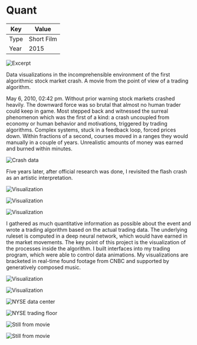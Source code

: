 # Quant

| Key  | Value      |
| ---- | ---------- |
| Type | Short Film |
| Year | 2015       |

<div class='embed-container'>

![Excerpt](https://www.youtube.com/embed/7m2YVcR1rLw?rel=0&modestbranding=1&showinfo=0&fs=0&controls=2 ":include :type=iframe width=100%")

</div>

Data visualizations in the incomprehensible environment of the first algorithmic stock market crash. A movie from the point of view of a trading algorithm.

May 6, 2010, 02:42 pm. Without prior warning stock markets crashed heavily. The downward force was so brutal that almost no human trader could keep in game. Most stepped back and witnessed the surreal phenomenon which was the first of a kind: a crash uncoupled from economy or human behavior and motivations, triggered by trading algorithms. Complex systems, stuck in a feedback loop, forced prices down. Within fractions of a second, courses moved in a ranges they would manually in a couple of years. Unrealistic amounts of money was earned and burned within minutes.

![Crash data](./_images/al15_quant_data01.png)

Five years later, after official research was done, I revisited the flash crash as an artistic interpretation.

![Visualization](./_images/al15_quant_vis01.webp)

![Visualization](./_images/al15_quant_vis02.webp)

![Visualization](./_images/al15_quant_vis03.webp)

I gathered as much quantitative information as possible about the event and wrote a trading algorithm based on the actual trading data. The underlying ruleset is computed in a deep neural network, which would have earned in the market movements. The key point of this project is the visualization of the processes inside the algorithm. I built interfaces into my trading program, which were able to control data animations. My visualizations are bracketed in real-time found footage from CNBC and supported by generatively composed music.

![Visualization](./_images/al15_quant_algo02.webp)

![Visualization](./_images/al15_quant_algo01.webp)

![NYSE data center](./_images/al15_quant_se01.webp)

![NYSE trading floor](./_images/al15_quant_se02.webp)

![Still from movie](./_images/al15_quant_still01.webp)

![Still from movie](./_images/al15_quant_still02.webp)
